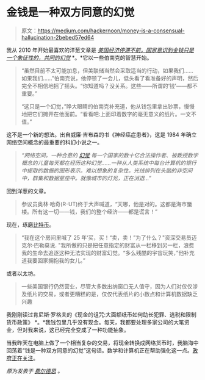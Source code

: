 # 金钱是一种双方同意的幻觉

> 原文：<https://medium.com/hackernoon/money-is-a-consensual-hallucination-2bebed57ed64>

我从 2010 年开始最喜欢的洋葱文章是 [*美国经济停滞不前，国家意识到金钱只是一个象征性的，共同的幻觉*](http://www.theonion.com/article/us-economy-grinds-to-halt-as-nation-realizes-money-2912) *。*它以一些伯南克的智慧开始。

> “虽然目前不太可能加息，但美联储当然会采取适当的行动，如果我们……如果我们……”伯南克说，他停顿了一会儿，低头看了看准备好的声明，然后完全不相信地摇了摇头。“你知道吗？没关系。这些——所谓的‘钱’——都不重要。”
> 
> “这只是一个幻觉，”睁大眼睛的伯南克补充道，他从钱包里拿出钞票，慢慢地把它们摊开在他面前。“看看吧:上面印着数字的毫无意义的纸片。一文不值。”

这不是一个新的想法。出自威廉·吉布森的书《神经癌症患者》，这是 1984 年确立网络空间概念的最重要的科幻小说之一。

> *“网络空间。一种合意的* [*幻觉*](https://hackernoon.com/tagged/hallucination) *每一个国家的数十亿合法操作者、被教授数学概念的儿童每天都在经历这种幻觉……一种从人类系统中每台计算机的银行中提取的数据的图形表示。难以想象的复杂性。光线排列在头脑的非空间中，*群集*和数据星座中。就像城市的灯光，正在消退…”*

回到洋葱的文章。

> 参议员奥林·哈奇(R-UT)终于大声喊道，“天哪，他是对的。这都是海市蜃楼。所有这一切——钱，我们的整个经济——都是谎言！”

现在，琢磨[比特币](https://hackernoon.com/tagged/bitcoin)。

> “我在这个房间里喊了 25 年‘买，买！“卖，卖！”为了什么？"资深交易员迈克尔·巴勒莫说. "我所做的只是把任意指定的财富从一栏移到另一栏，浪费我的生命去追逐这种无法实现的财富幻觉。“多么残酷的宇宙玩笑，”他补充道我要回家拥抱我的女儿。”

或者以太坊。

> 一些美国银行仍然营业，尽管大多数出纳窗口无人值守，因为人们对仅仅涉及纸片的交易，或者更糟糕的是，仅仅代表纸片的小数点和计算机数据缺乏兴趣

我刚刚读过肯尼斯·罗格夫的《现金的诅咒:大面额纸币如何助长犯罪、逃税和限制货币政策》 *。*我钱包里几乎没有现金。每天，我都要处理多家公司的大笔资金，但对我来说，这已经完全变成了一种功能抽象。

当我昨天在电脑上做了一个相当复杂的交易，将现金转换成网络货币时，我脑海中回荡着“钱是一种双方同意的幻觉”这句话。数学和计算机正在帮助强化这一点。[政府正在关注](http://avc.com/2017/07/the-sec-speaks-on-tokens/)。

*原为发表于* [*费尔德思*](https://www.feld.com/archives/2017/07/money-consensual-hallucination.html) *。*